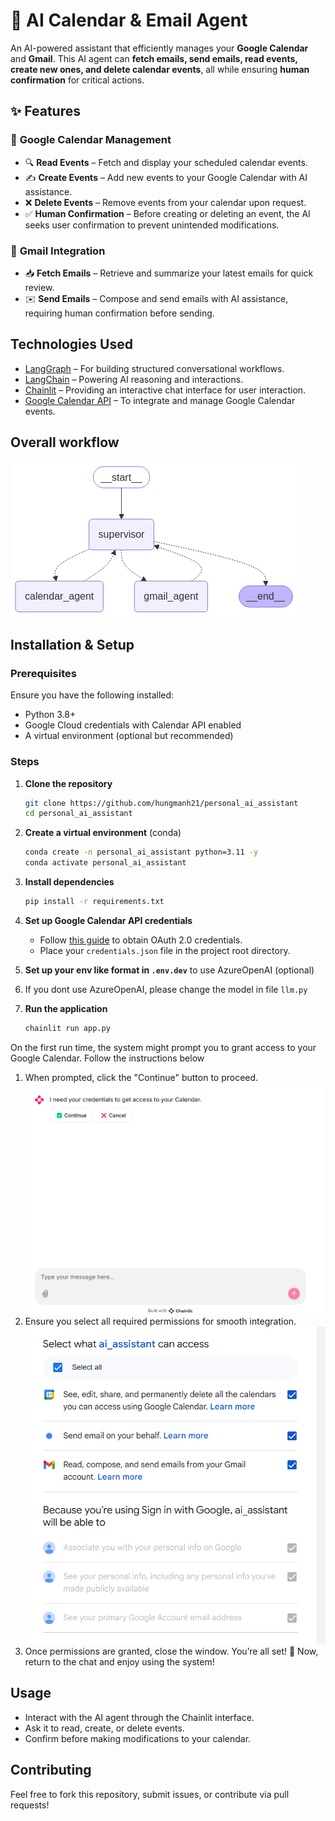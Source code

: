 # 🤖 AI Calendar & Email Agent  

An AI-powered assistant that efficiently manages your **Google Calendar** and **Gmail**. This AI agent can **fetch emails, send emails, read events, create new ones, and delete calendar events**, all while ensuring **human confirmation** for critical actions.  

## ✨ Features  

### 📅 **Google Calendar Management**  
- 🔍 **Read Events** – Fetch and display your scheduled calendar events.  
- ✍️ **Create Events** – Add new events to your Google Calendar with AI assistance.  
- ❌ **Delete Events** – Remove events from your calendar upon request.  
- ✅ **Human Confirmation** – Before creating or deleting an event, the AI seeks user confirmation to prevent unintended modifications.  

### 📧 **Gmail Integration**  
- 📥 **Fetch Emails** – Retrieve and summarize your latest emails for quick review.  
- ✉️ **Send Emails** – Compose and send emails with AI assistance, requiring human confirmation before sending.  

## Technologies Used

- [LangGraph](https://github.com/langchain-ai/langgraph) – For building structured conversational workflows.
- [LangChain](https://www.langchain.com/) – Powering AI reasoning and interactions.
- [Chainlit](https://docs.chainlit.io/) – Providing an interactive chat interface for user interaction.
- [Google Calendar API](https://developers.google.com/calendar) – To integrate and manage Google Calendar events.

## Overall workflow
![overall workflow](images/supervisors.png)


## Installation & Setup

### Prerequisites
Ensure you have the following installed:
- Python 3.8+
- Google Cloud credentials with Calendar API enabled
- A virtual environment (optional but recommended)

### Steps
1. **Clone the repository**
   ```bash
   git clone https://github.com/hungmanh21/personal_ai_assistant
   cd personal_ai_assistant
   ```
2. **Create a virtual environment** (conda)
   ```bash
   conda create -n personal_ai_assistant python=3.11 -y
   conda activate personal_ai_assistant
   ```
3. **Install dependencies**
   ```bash
   pip install -r requirements.txt
   ```
4. **Set up Google Calendar API credentials**
   - Follow [this guide](https://developers.google.com/calendar/quickstart/python) to obtain OAuth 2.0 credentials.
   - Place your `credentials.json` file in the project root directory.

5. **Set up your env like format in `.env.dev`** to use AzureOpenAI (optional)
6. If you dont use AzureOpenAI, please change the model in file `llm.py`
7. **Run the application**
   ```bash
   chainlit run app.py
   ```

On the first run time, the system might prompt you to grant access to your Google Calendar. Follow the instructions below
1. When prompted, click the "Continue" button to proceed.
![First run image](images/grant_access_1.png)
2. Ensure you select all required permissions for smooth integration.
![First run image 2](images/grant_access_2.png)
3. Once permissions are granted, close the window. You’re all set! 🎉
Now, return to the chat and enjoy using the system!

## Usage
- Interact with the AI agent through the Chainlit interface.
- Ask it to read, create, or delete events.
- Confirm before making modifications to your calendar.

## Contributing
Feel free to fork this repository, submit issues, or contribute via pull requests!
